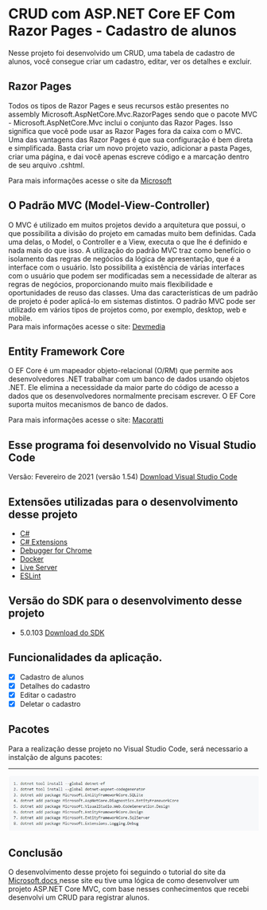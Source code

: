 <h1>CRUD com ASP.NET Core EF Com Razor Pages - Cadastro de alunos</h1>
Nesse projeto foi desenvolvido um CRUD, uma tabela de cadastro de alunos, você consegue criar um cadastro, editar, ver os detalhes e excluir.

<h2>Razor Pages</h2>
Todos os tipos de Razor Pages e seus recursos estão presentes no assembly Microsoft.AspNetCore.Mvc.RazorPages sendo que o pacote MVC - Microsoft.AspNetCore.Mvc inclui o conjunto das Razor Pages. Isso significa que você pode usar as Razor Pages fora da caixa com o MVC.
Uma das vantagens das Razor Pages é que sua configuração é bem direta e simplificada. Basta criar um novo projeto vazio, adicionar a pasta Pages, criar uma página, e dai você apenas escreve código e a marcação dentro de seu arquivo .cshtml.<br>

Para mais informações acesse o site da <a href="https://docs.microsoft.com/pt-br/aspnet/core/tutorials/razor-pages/razor-pages-start?view=aspnetcore-5.0&tabs=visual-studio"> Microsoft</a>

<h2>O Padrão MVC (Model-View-Controller)</h2>
O MVC é utilizado em muitos projetos devido a arquitetura que possui, o que possibilita a divisão do projeto em camadas muito bem definidas. Cada uma delas, o Model, o Controller e a View, executa o que lhe é definido e nada mais do que isso.
A utilização do padrão MVC traz como benefício o isolamento das regras de negócios da lógica de apresentação, que é a interface com o usuário. Isto possibilita a existência de várias interfaces com o usuário que podem ser modificadas sem a necessidade de alterar as regras de negócios, proporcionando muito mais flexibilidade e oportunidades de reuso das classes.
Uma das características de um padrão de projeto é poder aplicá-lo em sistemas distintos. O padrão MVC pode ser utilizado em vários tipos de projetos como, por exemplo, desktop, web e mobile.<br>
Para mais informações acesse o site: <a href="https://www.devmedia.com.br/introducao-ao-padrao-mvc/29308">Devmedia</a>

<h2>Entity Framework Core</h2>

O EF Core é um mapeador objeto-relacional (O/RM) que permite aos desenvolvedores .NET trabalhar com um banco de dados usando objetos .NET. Ele elimina a necessidade da maior parte do código de acesso a dados que os desenvolvedores normalmente precisam escrever. O EF Core suporta muitos mecanismos de banco de dados.

Para mais informações acesse o site: <a href="http://www.macoratti.net/17/05/efcore_ini1.htm">Macoratti</a>

<h2>Esse programa foi desenvolvido no Visual Studio Code</h2>
Versão: Fevereiro de 2021 (versão 1.54) <a href="https://code.visualstudio.com/download">Download Visual Studio Code</a>

<h2>Extensões utilizadas para o desenvolvimento desse projeto</h2>

- <a href="https://marketplace.visualstudio.com/items?itemName=ms-dotnettools.csharp">C#</a>
- <a href="https://marketplace.visualstudio.com/items?itemName=kreativ-software.csharpextensions">C# Extensions</a>
- <a href="https://marketplace.visualstudio.com/items?itemName=msjsdiag.debugger-for-chrome">Debugger for Chrome</a>
- <a href="https://www.docker.com/">Docker</a>
- <a href="https://marketplace.visualstudio.com/items?itemName=ritwickdey.LiveServer">Live Server</a>
- <a href="https://marketplace.visualstudio.com/items?itemName=dbaeumer.vscode-eslint">ESLint</a>

<h2>Versão do SDK para o desenvolvimento desse projeto</h2>

- 5.0.103 <a href="https://dotnet.microsoft.com/download">Download do SDK</a>

<h2>Funcionalidades da aplicação.</h2>

- [x] Cadastro de alunos
- [x] Detalhes do cadastro
- [x] Editar o cadastro
- [x] Deletar o cadastro

<h2>Pacotes</h2>
Para a realização desse projeto no Visual Studio Code, será necessario a instalção de alguns pacotes:
<hr>

![Pacotes!](https://raw.githubusercontent.com/LucasGaldinno/ASP.NET-Core-MVC/main/Screenshots/Pacotes.jpg)

<h2>Conclusão</h2>
O desenvolvimento desse projeto foi seguindo o tutorial do site da <a href="https://docs.microsoft.com/pt-br/aspnet/core/tutorials/first-mvc-app/start-mvc?view=aspnetcore-5.0&tabs=visual-studio">Microsoft.docs </a> nesse site eu tive uma lógica de como desenvolver um projeto ASP.NET Core MVC, com base nesses conhecimentos que recebi desenvolvi um CRUD para registrar alunos.
